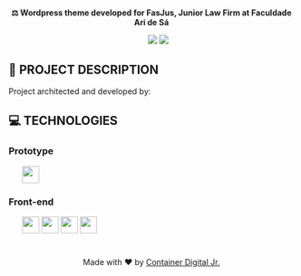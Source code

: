 <h1 align="center">
</h1>

<p align="center"><b>⚖ Wordpress theme developed for FasJus, Junior Law Firm at Faculdade Ari de Sá</b>
<ul align="center">
    <img src="https://img.shields.io/static/v1?label=Status&message=2%&labelColor=%2306121f&style=flat-square&color=%23fc0303">
    <img src="https://img.shields.io/static/v1?label=License&message=GPL-3.0&labelColor=%2306121f&style=flat-square&color=%23e60000">
</ul>

## 🎲 PROJECT DESCRIPTION
Project architected and developed by:
<ul>
    
</ul> 

## 💻 TECHNOLOGIES

### Prototype
<ul>
    <img src="https://cdn.worldvectorlogo.com/logos/figma-1.svg" height="30">
</ul>

### Front-end
<ul>
    <img src="https://upload.wikimedia.org/wikipedia/commons/thumb/9/98/WordPress_blue_logo.svg/1200px-WordPress_blue_logo.svg.png" height="30">
    <img src="https://upload.wikimedia.org/wikipedia/commons/thumb/2/27/PHP-logo.svg/2560px-PHP-logo.svg.png" height="30">
    <img src="https://seeklogo.com/images/J/jquery-logo-CFE6ECE363-seeklogo.com.png" height="30">
    <img src="https://tusharkandpal.github.io/img/bootstrap.png" height="30">
</ul>

<h1> </h1>
<p align="center">Made with ❤ by <a href="http://www.codijr.ufc.br">Container Digital Jr.</a></p>
